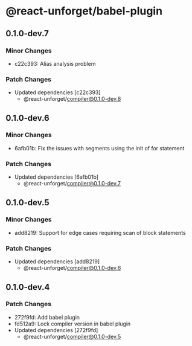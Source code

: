 # @react-unforget/babel-plugin

## 0.1.0-dev.7

### Minor Changes

- c22c393: Alias analysis problem

### Patch Changes

- Updated dependencies [c22c393]
  - @react-unforget/compiler@0.1.0-dev.8

## 0.1.0-dev.6

### Minor Changes

- 6afb01b: Fix the issues with segments using the init of for statement

### Patch Changes

- Updated dependencies [6afb01b]
  - @react-unforget/compiler@0.1.0-dev.7

## 0.1.0-dev.5

### Minor Changes

- add8219: Support for edge cases requiring scan of block statements

### Patch Changes

- Updated dependencies [add8219]
  - @react-unforget/compiler@0.1.0-dev.6

## 0.1.0-dev.4

### Patch Changes

- 272f9fd: Add babel plugin
- fd512a9: Lock compiler version in babel plugin
- Updated dependencies [272f9fd]
  - @react-unforget/compiler@0.1.0-dev.5
